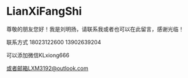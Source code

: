 # LianXiFangShi

尊敬的朋友您好！我是刘明扬，请联系我或者也可以在此留言，感谢光临！

联系方式 18023122600 13902639204

可以添加微信KLxiong666

或者邮箱LXM3192@outlook.com
